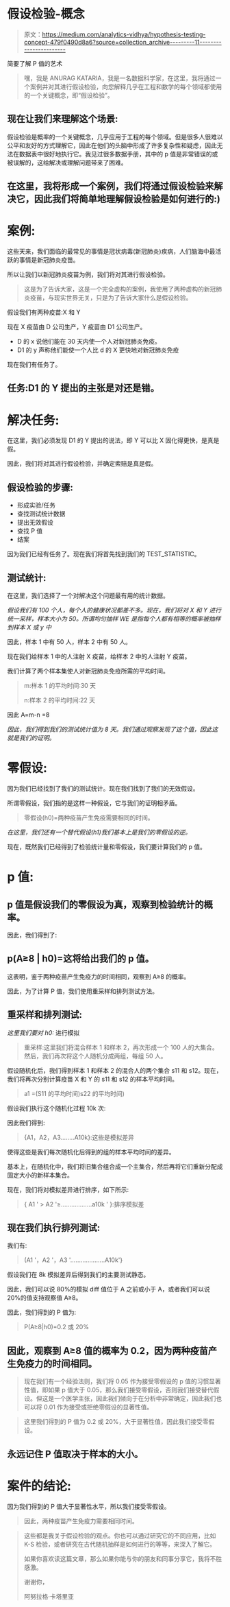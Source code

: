 # 假设检验-概念

> 原文：<https://medium.com/analytics-vidhya/hypothesis-testing-concept-479f0490d8a6?source=collection_archive---------11----------------------->

简要了解 P 值的艺术

> 嘿，我是 ANURAG KATARIA，我是一名数据科学家，在这里，我将通过一个案例并对其进行假设检验，向您解释几乎在工程和数学的每个领域都使用的一个关键概念，即“假设检验”。

## 现在让我们来理解这个场景:

假设检验是概率的一个关键概念，几乎应用于工程的每个领域。但是很多人很难以公平和友好的方式理解它，因此在他们的头脑中形成了许多复杂性和疑虑，因此无法在数据表中很好地执行它。我见过很多数据手册，其中的 p 值是非常错误的或被误解的，这给解决或理解问题带来了困难。

## 在这里，我将形成一个案例，我们将通过假设检验来解决它，因此我们将简单地理解假设检验是如何进行的:)

# 案例:

这些天来，我们面临的最常见的事情是冠状病毒(新冠肺炎)疾病，人们脑海中最活跃的事情是新冠肺炎疫苗。

所以让我们以新冠肺炎疫苗为例，我们将对其进行假设检验。

> 这是为了告诉大家，这是一个完全虚构的案例，我使用了两种虚构的新冠肺炎疫苗，与现实世界无关，只是为了告诉大家什么是假设检验。

假设我们有两种疫苗:X 和 Y

现在 X 疫苗由 D 公司生产，Y 疫苗由 D1 公司生产。

*   D 的 x 说他们能在 30 天内使一个人对新冠肺炎免疫。
*   D1 的 y 声称他们能使一个人比 d 的 X 更快地对新冠肺炎免疫

现在我们有任务了。

## 任务:D1 的 Y 提出的主张是对还是错。

# 解决任务:

在这里，我们必须发现 D1 的 Y 提出的说法，即 Y 可以比 X 固化得更快，是真是假。

因此，我们将对其进行假设检验，并确定索赔是真是假。

## 假设检验的步骤:

*   形成实验/任务
*   查找测试统计数据
*   提出无效假设
*   查找 P 值
*   结案

因为我们已经有任务了。现在我们将首先找到我们的 TEST_STATISTIC。

## 测试统计:

在这里，我们选择了一个对解决这个问题最有用的统计数据。

*假设我们有 100 个人，每个人的健康状况都差不多。现在，我们将对 X 和 Y 进行统一采样，样本大小为 50。所谓均匀抽样 WE 是指每个人都有相等的概率被抽样到样本 X 或 y 中*

因此，样本 1 中有 50 人，样本 2 中有 50 人。

现在我们给样本 1 中的人注射 X 疫苗，给样本 2 中的人注射 Y 疫苗。

我们计算了两个样本集使人对新冠肺炎免疫所需的平均时间。

> m:样本 1 的平均时间:30 天
> 
> n:样本 2 的平均时间:22 天

因此 A=m-n =8

*因此，我们得到我们的测试统计值为 8 天。我们通过观察发现了这个值，因此这就是我们的证明。*

# 零假设:

因为我们已经找到了我们的测试统计。现在我们找到了我们的无效假设。

所谓零假设，我们指的是这样一种假设，它与我们的证明相矛盾。

> 零假设(h0)=两种疫苗产生免疫需要相同的时间。

*在这里，我们还有一个替代假设(h1)我们基本上是我们的零假设的逆。*

现在，既然我们已经得到了检验统计量和零假设，我们要计算我们的 p 值。

# p 值:

## p 值是假设我们的零假设为真，观察到检验统计的概率。

因此，我们得到了:

## p(A≥8 | h0)=这将给出我们的 p 值。

这表明，鉴于两种疫苗产生免疫力的时间相同，观察到 A≥8 的概率。

因此，为了计算 P 值，我们使用重采样和排列测试方法。

## 重采样和排列测试:

*这里我们要对 h0:* 进行模拟

> 重采样:这里我们将混合样本 1 和样本 2，再次形成一个 100 人的大集合。然后，我们再次将这个人随机分成两组，每组 50 人。

假设随机化后，我们得到样本 1 和样本 2 的混合人的两个集合 s11 和 s12。现在，我们将再次分别计算疫苗 X 和 Y 的 s11 和 s12 的样本平均时间。

> a1 =(S11 的平均时间)s22 的平均时间)

假设我们执行这个随机化过程 10k 次:

因此我们得到:

> {A1，A2，A3……..A10k}:这些是模拟差异

使得这些是我们每次随机化后得到的组的样本平均时间的差异。

基本上，在随机化中，我们将旧集合组合成一个主集合，然后再将它们重新分配成固定大小的新样本集合。

现在，我们将对模拟差异进行排序，如下所示:

> { A1 ' > A2 '≥………………a10k ' }:排序模拟差

## 现在我们执行排列测试:

我们有:

> (A1 '，A2 '，A3 '………………..A10k'}

假设我们在 8k 模拟差异后得到我们的主要测试静态。

因此，我们可以说 80%的模拟 diff 值位于 A 之前或小于 A，或者我们可以说 20%的值支持观察值 A≥8。

因此，我们得到的 P 值为:

> P(A≥8|h0)=0.2 或 20%

## 因此，观察到 A≥8 值的概率为 0.2，因为两种疫苗产生免疫力的时间相同。

> 现在我们有一个经验法则，我们将 0.05 作为接受零假设的 p 值的习惯显著性值，即如果 p 值大于 0.05，那么我们接受零假设，否则我们接受替代假设。但这是一个医学主张，因此我们倾向于在分析中非常确定，因此我们也可以将 0.01 作为接受或拒绝零假设的显著性值。

> 这里我们得到的 P 值为 0.2 或 20%，大于显著性值，因此我们接受零假设。

## 永远记住 P 值取决于样本的大小。

# 案件的结论:

因为我们得到的 P 值大于显著性水平，所以我们接受零假设。

> 因此，两种疫苗产生免疫力需要相同时间。

> 这些都是我关于假设检验的观点。你也可以通过研究它的不同应用，比如 K-S 检验，或者研究在古代随机抽样是如何进行的等等，来深入了解它。
> 
> 如果你喜欢读这篇文章，那么如果你能与你的朋友和同事分享它，我将不胜感激。
> 
> 谢谢你，
> 
> 阿努拉格·卡塔里亚
